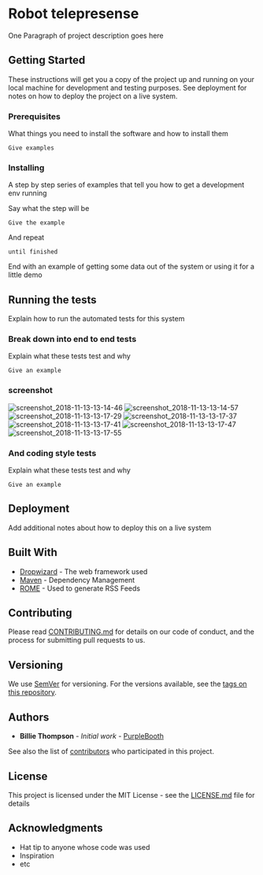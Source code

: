 # Robot telepresense

One Paragraph of project description goes here

## Getting Started

These instructions will get you a copy of the project up and running on your local machine for development and testing purposes. See deployment for notes on how to deploy the project on a live system.

### Prerequisites

What things you need to install the software and how to install them

```
Give examples
```

### Installing

A step by step series of examples that tell you how to get a development env running

Say what the step will be

```
Give the example
```

And repeat

```
until finished
```

End with an example of getting some data out of the system or using it for a little demo

## Running the tests

Explain how to run the automated tests for this system

### Break down into end to end tests

Explain what these tests test and why

```
Give an example
```

### screenshot 

![screenshot_2018-11-13-13-14-46](https://user-images.githubusercontent.com/34588197/48445588-c2b4ea80-e74b-11e8-99ef-b4ed6d185424.png=150x)
![screenshot_2018-11-13-13-14-57](https://user-images.githubusercontent.com/34588197/48445589-c2b4ea80-e74b-11e8-9b8f-b09226598585.png=150x)
![screenshot_2018-11-13-13-17-29](https://user-images.githubusercontent.com/34588197/48445590-c2b4ea80-e74b-11e8-8937-70ccea60d160.png=150x)
![screenshot_2018-11-13-13-17-37](https://user-images.githubusercontent.com/34588197/48445591-c2b4ea80-e74b-11e8-9207-3eea146211a6.png=150x)
![screenshot_2018-11-13-13-17-41](https://user-images.githubusercontent.com/34588197/48445594-c2b4ea80-e74b-11e8-8d67-677322d4188b.png=150x)
![screenshot_2018-11-13-13-17-47](https://user-images.githubusercontent.com/34588197/48445595-c2b4ea80-e74b-11e8-9529-75a2abf96265.png=150x)
![screenshot_2018-11-13-13-17-55](https://user-images.githubusercontent.com/34588197/48445596-c34d8100-e74b-11e8-8a2d-a30562648193.png=150x)


### And coding style tests

Explain what these tests test and why

```
Give an example
```

## Deployment

Add additional notes about how to deploy this on a live system

## Built With

* [Dropwizard](http://www.dropwizard.io/1.0.2/docs/) - The web framework used
* [Maven](https://maven.apache.org/) - Dependency Management
* [ROME](https://rometools.github.io/rome/) - Used to generate RSS Feeds

## Contributing

Please read [CONTRIBUTING.md](https://gist.github.com/PurpleBooth/b24679402957c63ec426) for details on our code of conduct, and the process for submitting pull requests to us.

## Versioning

We use [SemVer](http://semver.org/) for versioning. For the versions available, see the [tags on this repository](https://github.com/your/project/tags). 

## Authors

* **Billie Thompson** - *Initial work* - [PurpleBooth](https://github.com/PurpleBooth)

See also the list of [contributors](https://github.com/your/project/contributors) who participated in this project.

## License

This project is licensed under the MIT License - see the [LICENSE.md](LICENSE.md) file for details

## Acknowledgments

* Hat tip to anyone whose code was used
* Inspiration
* etc

